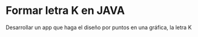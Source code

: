 # Formar letra K en JAVA
Desarrollar un app que haga el diseño por puntos en una gráfica, la letra K
